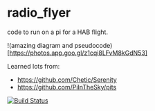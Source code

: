 # radio_flyer

code to run on a pi for a HAB flight.

!(amazing diagram and pseudocode)[https://photos.app.goo.gl/z1cqi8LFvM8kGdN53]

Learned lots from:
* https://github.com/Chetic/Serenity 
* https://github.com/PiInTheSky/pits

[![Build Status](https://travis-ci.org/trickv/radio_flyer.png)](https://travis-ci.org/trickv/radio_flyer)
